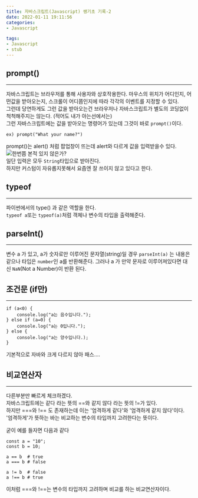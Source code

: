 ```yaml
---
title: 자바스크립트(Javascript) 쌩기초 기록-2  
date: 2022-01-11 19:11:56 
categories:   
- Javascript  

tags:  
- Javascript
- stub
---
```


## prompt()

---
자바스크립트는 브라우저를 통해 사용자와 상호작용한다. 마우스의 위치가 어디인지, 어떤값을 받아오는지, 스크롤이 어디쯤인지에 따라 각각의 이벤트를 지정할 수 있다.  
그런데 당연하게도 그런 값을 받아오는건 브라우저나 자바스크립트가 별도의 코딩없이 척척해주지는 않는다. (적어도 내가 아는선에서는)  
그런 자바스크립트에는 값을 받아오는 명령어가 있는데 그것이 바로 `prompt()`이다.
```
ex) prompt("What your name?")
```

prompt()는 alert() 처럼 팝업창이 뜨는데 alert와 다르게 값을 입력받을수 있다.  
![한번쯤 본적 있지 않은가?](/images/javascript-img/img-1.png)  
일단 입력은 모두 `String`타입으로 받아진다.  
하지만 커스텀이 자유롭지못해서 요즘엔 잘 쓰이지 않고 있다고 한다.

## typeof

---
파이썬에서의 type() 과 같은 역할을 한다.  
`typeof a`또는 `typeof(a)`처럼 객체나 변수의 타입을 출력해준다.

## parseInt()

---
변수 a 가 있고, a가 숫자로만 이루어진 문자열(string)일 경우 `parseInt(a)` 는 내용은 같으나 타입은 `number`인 a를 반환해준다. 
그러나 a 가 만약 문자로 이루어져있다면 대신 `NaN`(Not a Number)이 반환 된다.

## 조건문 (if만)

---
```
if (a<0) {
    console.log("a는 음수입니다.");
} else if (a=0) {
    console.log("a는 0입니다.");
} else {
    console.log("a는 양수입니다.);
}
```
기본적으로 자바와 크게 다르지 않아 패스....

## 비교연산자

---
다른부분만 빠르게 체크하겠다.  
자바스크립트에는 같다 라는 뜻의 ==와 같지 않다 라는 뜻의 !=가 있다.  
하지만 ===와 !== 도 존재하는데 이는 '엄격하게 같다'와 '엄격하게 같지 않다'이다.  
'엄격하게'가 뜻하는 바는 비교하는 변수의 타입까지 고려한다는 뜻이다.

굳이 예를 들자면 다음과 같다
```
const a = "10";
const b = 10;

a == b  # true
a === b # false

a != b  # false
a !== b # true
```

이처럼 ===와 !==는 변수의 타입까지 고려하며 비교를 하는 비교연산자이다.